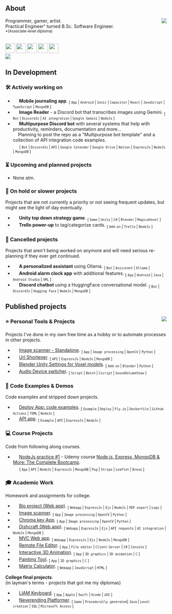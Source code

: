 ## About

[<img align="right" src="https://github-readme-stats.vercel.app/api/wakatime?username=Len&api_domain=wakapi.dev&bg_color=1A202C&title_color=A899E6&text_color=ffffff&custom_title=Top%20Languages%20(this%20year)&layout=compact&langs_count=8&hide=Plain%20Text,misc,unknown">](## "Wakapi stats")

Programmer, gamer, artist.<br>
Practical Engineer<sup><sub>\*</sub></sup> turned B.Sc. Software Engineer.<br>
<sup>\*(Associate-level diploma)</sup><br><br>

[<img height="30px;" src="https://skillicons.dev/icons?i=nodejs" />](## "NodeJs")
[<img height="30px;" src="https://skillicons.dev/icons?i=express" />](## "ExpressJs")
[<img height="30px;" src="https://skillicons.dev/icons?i=mongodb" />](## "MongoDB")
[<img height="30px;" src="https://skillicons.dev/icons?i=python" />](## "Python")
[<img height="30px;" src="https://skillicons.dev/icons?i=java" />](## "Java")<br>
[<img  src="https://img.shields.io/endpoint?url=https://wakapi.dev/api/compat/shields/v1/Len/interval:30_days&color=816fb6&label=last%2030%20days">](## "Wakapi stats")
<br>

## In Development

### 🛠 Actively working on

- [<img height="15px;" src="https://avatars.githubusercontent.com/u/3171503?s=48&v=4">](## "Ionic app") **Mobile journaling app**.
  <sub>[ `App` | `Android` | `Ionic` | `Capacitor` | `React` | `JavaScript` | `TypeScript` | `MongoDB` ]</sub>
- [<img height="15px;" src="https://uxwing.com/wp-content/themes/uxwing/download/brands-and-social-media/google-gemini-icon.png">](## "Google Gemini") **Image Reader** - a Discord bot that transcribes images using Gemini.
  <sub>[ `Bot` | `DiscordJs` | `AI integration` | `Google Gemini` | `NodeJs` ]</sub>
- [<img height="15px;" src="https://skillicons.dev/icons?i=discord">](## "Discord Bot") **Multipurpose Discord bot** with several systems that help with productivity, reminders, documentation and more...<br>
  &#x200B; &#x200B; &#x200B; &#x200B; &#x200B; Planning to post the repo as a "Multipurpose bot template" and a collection of API integration code examples.<br>
  &#x200B; &#x200B; &#x200B; &#x200B; &#x200B;
  <sub>[ `Bot` | `DiscordJs` | `API` | `Google Calendar` | `Google Drive` | `Notion` | `ExpressJs` | `NodeJs` | `MongoDB` ]</sub>

### ⏳ Upcoming and planned projects

- None atm.

### 🪫 On hold or slower projects

Projects that are not currently a priority or not seeing frequent updates, but might see the light of day eventually.

- [<img height="15px;" src="https://skillicons.dev/icons?i=unity">](## "Unity Game") **Unity top down strategy game**.
  <sub>[ `Game` | `Unity` | `C#` | `Blender` | `MagicaVoxel` ]</sub>
- [<img height="15px;" src="https://cdn.iconscout.com/icon/free/png-512/free-trello-9-722650.png?f=webp&w=15">](# "Trello power-up") **Trello power-up** to tag/categorize cards.
  <sub>[ `Add-on` | `Trello` | `NodeJs` ]</sub>

### 🚫 Cancelled projects

Projects that aren't being worked on anymore and will need serious re-planning if they ever get continued.

- [<img height="15px;" src="https://avatars.githubusercontent.com/u/151674099?s=48&v=4">](## "Ollama") **A personalized assistant** using Ollama.
  <sub>[ `Bot` | `Assistant` | `Ollama` ]</sub>
- [<img height="15px;" src="https://skillicons.dev/icons?i=androidstudio">](## "Android App") **Android alarm clock app** with additional features.
  <sub>[ `App` | `Android` | `Java` | `Android Studio` | `XML` ]</sub>
- [<img height="15px;" src="https://skillicons.dev/icons?i=discord">](## "Discord Bot") **Discord chatbot** using a HuggingFace conversational model.
  <sub>[ `Bot` | `DiscordJs` | `Hugging Face` | `NodeJs` | `MongoDB` ]</sub>

## Published projects

<img align="right" src="https://github-readme-stats.vercel.app/api/top-langs/?username=ElenaChes&bg_color=1A202C&title_color=A899E6&text_color=ffffff&custom_title=Top%20Languages%20in%20Public%20Repos&layout=donut-vertical">

### ⭐ Personal Tools & Projects

Projects I've done in my own free time as a hobby or to automate processes in other projects.

- [<img height="15px;" src="https://skillicons.dev/icons?i=python">](## "Python") [Image scanner - Standalone](https://github.com/ElenaChes/Python-Image-scanner-Standalone).
  <sub>[ `App` | `Image processing` | `OpenCV` | `Python` ]</sub>
- [<img height="15px;" src="https://skillicons.dev/icons?i=nodejs">](## "NodeJs App") [Url Shortener](https://github.com/ElenaChes/Express-Js--URL-shortener).
  <sub>[ `API` | `ExpressJs` | `NodeJs` | `MongoDB` ]</sub>
- [<img height="15px;" src="https://skillicons.dev/icons?i=blender">](## "Blender add-on") [Blender Unity Settings for Voxel models](https://github.com/ElenaChes/Blender-Unity-Settings-Voxel-models#blender-unity-settings-for-voxel-models).
  <sub>[ `Add-on` | `Blender` | `Python` ]</sub>
- [<img height="15px;" src="https://www.awicons.com/free-icons/download/system-icons/pleasant-icons-by-harwen-zhang/png/128/MS-DOS-Batch-File.png">](## "Batch Script") [Audio Device switcher](https://github.com/ElenaChes/Batch--Audio-Device-switcher).
  <sub>[ `Script` | `Batch` | `Cscript` | `SoundVolumeView` ]</sub>

### 🔬 Code Examples & Demos

Code examples and stripped down projects.

- [<img height="15px;" src="https://cdn.iconscout.com/icon/free/png-512/free-fly-dot-io-logo-icon-3030140.png?f=webp&w=15">](## "Fly.io deploy examples") [Deploy App: code examples](https://github.com/ElenaChes/Deploy-App--code-examples).
  <sub>[ `Example` | `Deploy` | `Fly.io` | `Dockerfile` | `Github Actions` | `TOML` | `NodeJs` ]</sub>
- [<img height="15px;" src="https://skillicons.dev/icons?i=nodejs">](## "NodeJs App example") [API app](https://github.com/ElenaChes/Express-Js-API).
  <sub>[ `Example` | `API` | `ExpressJs` | `NodeJs` ]</sub>

### 💻 Course Projects

Code from following along courses.

- [<img height="15px;" src="https://skillicons.dev/icons?i=nodejs">](## "NodeJs App") [NodeJs practice #1](https://github.com/ElenaChes/node-js-practice-1) - Udemy course [Node.js, Express, MongoDB & More: The Complete Bootcamp](https://www.udemy.com/course/nodejs-express-mongodb-bootcamp).<br>
  &#x200B; &#x200B; &#x200B; &#x200B; &#x200B;
  <sub>[ `App` | `API` | `NodeJs` | `ExpressJs` | `MongoDB` | `Pug` | `Stripe` | `Leaflet` | `Brevo` ]</sub>

### 🎓 Academic Work

Homework and assignments for college.

- [<img height="15px;" src="https://skillicons.dev/icons?i=express">](## "ExpressJs webapp") [Bio project (Web app)](https://github.com/RoeiHarfi/Node-Js-Express-bio-project).
  <sub>[ `Webapp` | `ExpressJs` | `Ejs` | `NodeJs` | `PDF export` | `Logs` ]</sub>
- [<img height="15px;" src="https://skillicons.dev/icons?i=python">](## "Python") [Image scanner](https://github.com/ElenaChes/Python-Image-scanner).
  <sub>[ `App` | `Image processing` | `OpenCV` | `Python` ]</sub>
- [<img height="15px;" src="https://skillicons.dev/icons?i=python">](## "Python") [Chroma key App](https://github.com/ElenaChes/Python-Chroma-key-App).
  <sub>[ `App` | `Image processing` | `OpenCV` | `Python` ]</sub>
- [<img height="15px;" src="https://skillicons.dev/icons?i=express">](## "ExpressJs webapp") [Dishcraft (Web app)](https://github.com/GrandaddyShmax/Dishcraft-WebApp).
  <sub>[ `Webapp` | `ExpressJs` | `Ejs` | `API requests` | `AI integration` | `NodeJs` | `MongoDB` ]</sub>
- [<img height="15px;" src="https://skillicons.dev/icons?i=express">](## "ExpressJs webapp") [MVC Web app](https://github.com/ElenaChes/Node-Js-Express-MVC-Web-App).
  <sub>[ `Webapp` | `ExpressJs` | `Ejs` | `NodeJs` | `MongoDB` ]</sub>
- [<img height="15px;" src="https://skillicons.dev/icons?i=cs">](## "C# App") [Remote File Editor](https://github.com/ElenaChes/Csharp-Remote-Text-File-Editor--Client-Server).
  <sub>[ `App` | `File editor` | `Client-Server` | `C#` | `Console` ]</sub>
- [<img height="15px;" src="https://skillicons.dev/icons?i=c">](## "C 3D Graphics") [Interactive 3D Animation](https://github.com/ElenaChes/C-Graphics-Basic-3D-Interactive-Animation).
  <sub>[ `App` | `3D graphics` | `3D animation` | `C` ]</sub>
- [<img height="15px;" src="https://skillicons.dev/icons?i=c">](## "C 2D Graphics") [Painting Tool](https://github.com/ElenaChes/C-Graphics-2D-Painting-Tool).
  <sub>[ `App` | `2D graphics` | `C` ]</sub>
- [<img height="15px;" src="https://skillicons.dev/icons?i=js">](## "Javascript webapp") [Matrix Calculator](https://github.com/ElenaChes/JavaScript-HTML-Matrix-Calculator).
  <sub>[ `Webapp` | `JavaScript` | `HTML` ]</sub>

**College final projects**.<br>
(in layman's terms - projects that got me my diplomas)

- [<img height="15px;" src="https://skillicons.dev/icons?i=swift">](## "iOS App") [LIAM Keyboard](https://github.com/RoeiHarfi/Accessible-Keyboard).
  <sub>[ `App` | `Apple` | `Swift` | `Xcode` | `iOS` ]</sub>
- [<img height="15px;" src="https://skillicons.dev/icons?i=java">](## "Java Game") [Neverending Platformer](https://github.com/ElenaChes/Java-SQL-Game--Neverending-Platformer).
  <sub>[ `Game` | `Procedurally generated`| `Java` | `Level creation` | `SQL` | `Microsoft Access` ]</sub>
